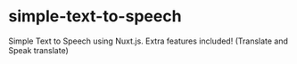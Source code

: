 # simple-text-to-speech
Simple Text to Speech using Nuxt.js. Extra features included! (Translate and Speak translate)
